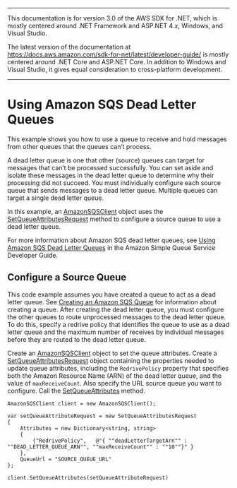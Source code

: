 --------

This documentation is for version 3\.0 of the AWS SDK for \.NET, which is mostly centered around \.NET Framework and ASP\.NET 4\.*x*, Windows, and Visual Studio\.

The latest version of the documentation at [https://docs\.aws\.amazon\.com/sdk\-for\-net/latest/developer\-guide/](https://docs.aws.amazon.com/sdk-for-net/latest/developer-guide/welcome.html) is mostly centered around \.NET Core and ASP\.NET Core\. In addition to Windows and Visual Studio, it gives equal consideration to cross\-platform development\.

--------

# Using Amazon SQS Dead Letter Queues<a name="UsingSQSDeadLetterQueues"></a>

This example shows you how to use a queue to receive and hold messages from other queues that the queues can’t process\.

A dead letter queue is one that other \(source\) queues can target for messages that can’t be processed successfully\. You can set aside and isolate these messages in the dead letter queue to determine why their processing did not succeed\. You must individually configure each source queue that sends messages to a dead letter queue\. Multiple queues can target a single dead letter queue\.

In this example, an [AmazonSQSClient](https://docs.aws.amazon.com/sdkfornet/v3/apidocs/items/SQS/TSQSClient.html) object uses the [SetQueueAttributesRequest](https://docs.aws.amazon.com/sdkfornet/v3/apidocs/items/SQS/MSQSSetQueueAttributesSetQueueAttributesRequest.html) method to configure a source queue to use a dead letter queue\.

For more information about Amazon SQS dead letter queues, see [Using Amazon SQS Dead Letter Queues](https://docs.aws.amazon.com/AWSSimpleQueueService/latest/SQSDeveloperGuide/sqs-dead-letter-queues.html) in the Amazon Simple Queue Service Developer Guide\.

## Configure a Source Queue<a name="configure-a-source-queue"></a>

This code example assumes you have created a queue to act as a dead letter queue\. See [Creating an Amazon SQS Queue](CreateQueue.md#create-sqs-queue) for information about creating a queue\. After creating the dead letter queue, you must configure the other queues to route unprocessed messages to the dead letter queue\. To do this, specify a redrive policy that identifies the queue to use as a dead letter queue and the maximum number of receives by individual messages before they are routed to the dead letter queue\.

Create an [AmazonSQSClient](https://docs.aws.amazon.com/sdkfornet/v3/apidocs/items/SQS/TSQSClient.html) object to set the queue attributes\. Create a [SetQueueAttributesRequest](https://docs.aws.amazon.com/sdkfornet/v3/apidocs/items/SQS/MSQSSetQueueAttributesSetQueueAttributesRequest.html) object containing the properties needed to update queue attributes, including the `RedrivePolicy` property that specifies both the Amazon Resource Name \(ARN\) of the dead letter queue, and the value of `maxReceiveCount`\. Also specify the URL source queue you want to configure\. Call the [SetQueueAttributes](https://docs.aws.amazon.com/sdkfornet/v3/apidocs/items/SQS/MSQSSetQueueAttributesSetQueueAttributesRequest.html) method\.

```
AmazonSQSClient client = new AmazonSQSClient();

var setQueueAttributeRequest = new SetQueueAttributesRequest
{
    Attributes = new Dictionary<string, string>
    {
        {"RedrivePolicy",   @"{ ""deadLetterTargetArn"" : ""DEAD_LETTER_QUEUE_ARN"", ""maxReceiveCount"" : ""10""}" }
    },
    QueueUrl = "SOURCE_QUEUE_URL"
};

client.SetQueueAttributes(setQueueAttributeRequest)
```